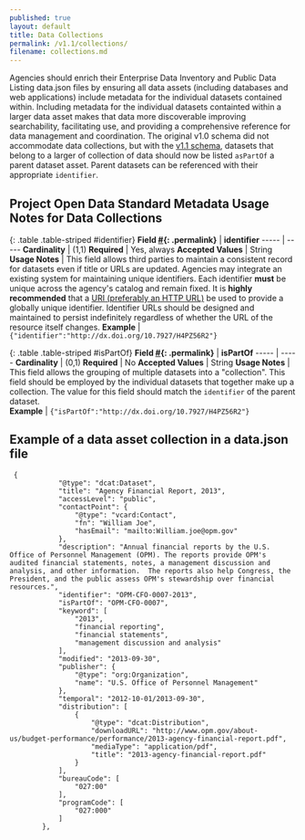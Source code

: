 ```yaml
---
published: true
layout: default
title: Data Collections
permalink: /v1.1/collections/
filename: collections.md
---
```


Agencies should enrich their Enterprise Data Inventory and Public Data Listing data.json files by ensuring all data assets (including databases and web applications) include metadata for the individual datasets contained within. Including metadata for the individual datasets containted within a larger data asset makes that data more discoverable improving searchability, facilitating use, and providing a comprehensive reference for data management and coordination. The original v1.0 schema did not accommodate data collections, but with the [v1.1 schema](/v1.1/schema/), datasets that belong to a larger of collection of data should now be listed `asPartOf` a parent dataset asset. Parent datasets can be referenced with their appropriate `identifier`.


Project Open Data Standard Metadata Usage Notes for Data Collections
--------------------------------------------------

{: .table .table-striped #identifier}
**Field [#](#identifier){: .permalink}** | **identifier**
----- | -----
**Cardinality** | (1,1)
**Required** | Yes, always
**Accepted Values** | String
**Usage Notes** | This field allows third parties to maintain a consistent record for datasets even if title or URLs are updated. Agencies may integrate an existing system for maintaining unique identifiers. Each identifier **must** be unique across the agency's catalog and remain fixed. It is **highly recommended** that a [URI (preferably an HTTP URL)](http://tools.ietf.org/html/rfc3986#section-1.1.3) be used to provide a globally unique identifier. Identifier URLs should be designed and maintained to persist indefinitely regardless of whether the URL of the resource itself changes.
**Example** |  `{"identifier":"http://dx.doi.org/10.7927/H4PZ56R2"}`

{: .table .table-striped #isPartOf}
**Field [#](#isPartOf){: .permalink}** | **isPartOf**
----- | -----
**Cardinality** | (0,1)
**Required** | No
**Accepted Values** | String
**Usage Notes** | This field allows the grouping of multiple datasets into a "collection".  This field should be employed by the individual datasets that together make up a collection.  The value for this field should match the `identifier` of the parent dataset.  
**Example** |  `{"isPartOf":"http://dx.doi.org/10.7927/H4PZ56R2"}`


Example of a data asset collection in a data.json file
--------------------------------------------------
~~~~
 {
            "@type": "dcat:Dataset",
            "title": "Agency Financial Report, 2013",
            "accessLevel": "public",
            "contactPoint": {
                "@type": "vcard:Contact",
                "fn": "William Joe",
                "hasEmail": "mailto:William.joe@opm.gov"
            },
            "description": "Annual financial reports by the U.S. Office of Personnel Management (OPM). The reports provide OPM's audited financial statements, notes, a management discussion and analysis, and other information.  The reports also help Congress, the President, and the public assess OPM's stewardship over financial resources.",
            "identifier": "OPM-CFO-0007-2013",
            "isPartOf": "OPM-CFO-0007",
            "keyword": [
                "2013",
                "financial reporting",
                "financial statements",
                "management discussion and analysis"
            ],
            "modified": "2013-09-30",
            "publisher": {
                "@type": "org:Organization",
                "name": "U.S. Office of Personnel Management"
            },
            "temporal": "2012-10-01/2013-09-30",
            "distribution": [
                {
                    "@type": "dcat:Distribution",
                    "downloadURL": "http://www.opm.gov/about-us/budget-performance/performance/2013-agency-financial-report.pdf",
                    "mediaType": "application/pdf",
                    "title": "2013-agency-financial-report.pdf"
                }
            ],
            "bureauCode": [
                "027:00"
            ],
            "programCode": [
                "027:000"
            ]
        },
~~~~
